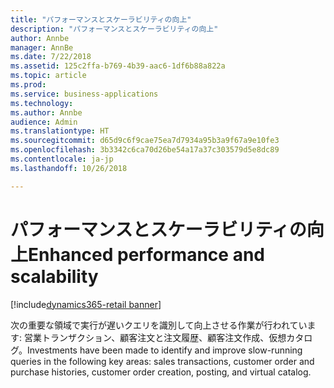 ```yaml
---
title: "パフォーマンスとスケーラビリティの向上"
description: "パフォーマンスとスケーラビリティの向上"
author: Annbe
manager: AnnBe
ms.date: 7/22/2018
ms.assetid: 125c2ffa-b769-4b39-aac6-1df6b88a822a
ms.topic: article
ms.prod: 
ms.service: business-applications
ms.technology: 
ms.author: Annbe
audience: Admin
ms.translationtype: HT
ms.sourcegitcommit: d65d9c6f9cae75ea7d7934a95b3a9f67a9e10fe3
ms.openlocfilehash: 3b3342c6ca70d26be54a17a37c303579d5e8dc89
ms.contentlocale: ja-jp
ms.lasthandoff: 10/26/2018

---
```

#  <a name="enhanced-performance-and-scalability"></a><span data-ttu-id="7bccb-103">パフォーマンスとスケーラビリティの向上</span><span class="sxs-lookup"><span data-stu-id="7bccb-103">Enhanced performance and scalability</span></span>

[!include[dynamics365-retail banner](../includes/dynamics365-retail.md)]




<span data-ttu-id="7bccb-104">次の重要な領域で実行が遅いクエリを識別して向上させる作業が行われています: 営業トランザクション、顧客注文と注文履歴、顧客注文作成、仮想カタログ。</span><span class="sxs-lookup"><span data-stu-id="7bccb-104">Investments have been made to identify and improve slow-running queries in the following key areas: sales transactions, customer order and purchase histories, customer order creation, posting, and virtual catalog.</span></span>

